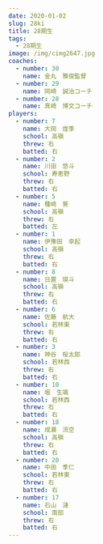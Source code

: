 ```yaml
---
date: 2020-01-02
slug: 28ki
title: 28期生
tags:
  - 28期生
image: /img/cimg2647.jpg
coaches:
  - number: 30
    name: 金丸　雅俊監督
  - number: 29
    name: 岡崎　誠治コーチ
  - number: 28
    name: 真崎　博文コーチ
players:
  - number: 7
    name: 大岡　煌季
    school: 高嶺
    threw: 右
    batted: 右
  - number: 2
    name: 川田　悠斗
    school: 寿恵野
    threw: 右
    batted: 右
  - number: 5
    name: 種崎　葵
    school: 高嶺
    threw: 右
    batted: 左
  - number: 1
    name: 伊豫田　幸起
    school: 高嶺
    threw: 右
    batted: 右
  - number: 8
    name: 日置　瑛斗
    school: 高嶺
    threw: 右
    batted: 右
  - number: 6
    name: 佐藤　航大
    school: 若林東
    threw: 右
    batted: 右
  - number: 3
    name: 神谷　桜太郎
    school: 若林西
    threw: 右
    batted: 右
  - number: 10
    name: 堀　生颯
    school: 若林西
    threw: 右
    batted: 右
  - number: 18
    name: 成瀬　流空
    school: 高嶺
    threw: 右
    batted: 右
  - number: 20
    name: 中田　季仁
    school: 若林東
    threw: 右
    batted: 右
  - number: 17
    name: 石山　漣
    school: 南部
    threw: 右
    batted: 右
---
```

